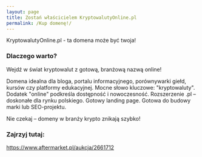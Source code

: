 ```yaml
---
layout: page
title: Zostań właścicielem KryptowalutyOnline.pl
permalink: /Kup domenę!/
---
```


KryptowalutyOnline.pl - ta domena może być twoja!

### Dlaczego warto?

Wejdź w świat kryptowalut z gotową, branżową nazwą online!

Domena idealna dla bloga, portalu informacyjnego, porównywarki giełd, kursów czy platformy edukacyjnej.
Mocne słowo kluczowe: "kryptowaluty".
Dodatek "online" podkreśla dostępność i nowoczesność.
Rozszerzenie .pl – doskonałe dla rynku polskiego.
Gotowy landing page.
Gotowa do budowy marki lub SEO-projektu.

Nie czekaj – domeny w branży krypto znikają szybko!

### Zajrzyj tutaj:

https://www.aftermarket.pl/aukcja/2661712
